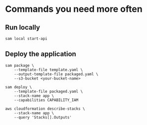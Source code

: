 # Commands you need more often

## Run locally

```sh
sam local start-api
```

## Deploy the application

```
sam package \
    --template-file template.yaml \
    --output-template-file packaged.yaml \
    --s3-bucket <your-bucket-name>
```

```
sam deploy \
    --template-file packaged.yaml \
    --stack-name app \
    --capabilities CAPABILITY_IAM
```

```
aws cloudformation describe-stacks \
    --stack-name app \
    --query 'Stacks[].Outputs'
```